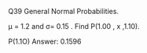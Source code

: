 Q39 General Normal Probabilities.

μ = 1.2 and σ= 0.15 . Find P(1.00 , x ,1.10).  

P(1.1O) 
Answer:  0.1596
